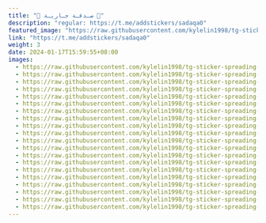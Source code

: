 ```yaml
---
title: "🌴 صـدقـة جـاريـة 🌴"
description: "regular: https://t.me/addstickers/sadaqa0"
featured_image: "https://raw.githubusercontent.com/kylelin1998/tg-sticker-spreading-worldwide-images/main/img/f8e63841-2fe6-4ee5-9892-778f27dbc7c7.jpg"
link: "https://t.me/addstickers/sadaqa0"
weight: 3
date: 2024-01-17T15:59:55+08:00
images:
  - https://raw.githubusercontent.com/kylelin1998/tg-sticker-spreading-worldwide-images/main/img/f8e63841-2fe6-4ee5-9892-778f27dbc7c7.jpg
  - https://raw.githubusercontent.com/kylelin1998/tg-sticker-spreading-worldwide-images/main/img/041d5770-a905-4ed7-b6f8-a0324a7f9a16.jpg
  - https://raw.githubusercontent.com/kylelin1998/tg-sticker-spreading-worldwide-images/main/img/a3c9f349-5645-4698-83c0-fcb0510ca0a5.jpg
  - https://raw.githubusercontent.com/kylelin1998/tg-sticker-spreading-worldwide-images/main/img/1671fa2c-ff4e-478f-b0b9-7bbbc4c5b3ea.jpg
  - https://raw.githubusercontent.com/kylelin1998/tg-sticker-spreading-worldwide-images/main/img/750bd8ae-2f80-4453-88b9-20f678f840ce.jpg
  - https://raw.githubusercontent.com/kylelin1998/tg-sticker-spreading-worldwide-images/main/img/e25e5462-e42d-43ea-b464-210e44206180.jpg
  - https://raw.githubusercontent.com/kylelin1998/tg-sticker-spreading-worldwide-images/main/img/e645c41c-381f-4cd2-88c2-10418b2ef412.jpg
  - https://raw.githubusercontent.com/kylelin1998/tg-sticker-spreading-worldwide-images/main/img/e9f50cd3-5d00-48a1-9fbc-4fdcd8471b5a.jpg
  - https://raw.githubusercontent.com/kylelin1998/tg-sticker-spreading-worldwide-images/main/img/927aa8ef-5428-4a1f-b6c6-f618d47caf0f.jpg
  - https://raw.githubusercontent.com/kylelin1998/tg-sticker-spreading-worldwide-images/main/img/8cef76c2-578f-47de-8b0a-c3587e6aa6f7.jpg
  - https://raw.githubusercontent.com/kylelin1998/tg-sticker-spreading-worldwide-images/main/img/6dc18c03-2739-45d1-b342-34f067a0f901.jpg
  - https://raw.githubusercontent.com/kylelin1998/tg-sticker-spreading-worldwide-images/main/img/241bcc22-facf-485c-af00-52d5720bf66d.jpg
  - https://raw.githubusercontent.com/kylelin1998/tg-sticker-spreading-worldwide-images/main/img/b8a2b8ee-42e7-4bd2-9830-215dccb49eb4.jpg
  - https://raw.githubusercontent.com/kylelin1998/tg-sticker-spreading-worldwide-images/main/img/78df6925-e2c2-4c9a-97ce-2899eef2a14e.jpg
  - https://raw.githubusercontent.com/kylelin1998/tg-sticker-spreading-worldwide-images/main/img/47ada9dc-935b-4713-b309-2a9871a41738.jpg
  - https://raw.githubusercontent.com/kylelin1998/tg-sticker-spreading-worldwide-images/main/img/143e7145-4570-4e3e-9047-4a7f820e453c.jpg
  - https://raw.githubusercontent.com/kylelin1998/tg-sticker-spreading-worldwide-images/main/img/485a722b-dc2e-42a1-a5e6-cf584af8ea75.jpg
  - https://raw.githubusercontent.com/kylelin1998/tg-sticker-spreading-worldwide-images/main/img/69999cf5-acea-4b4e-8b75-68d45017b852.jpg
  - https://raw.githubusercontent.com/kylelin1998/tg-sticker-spreading-worldwide-images/main/img/a9f1aaee-5008-4be0-8f5a-6e4f3a635c60.jpg
  - https://raw.githubusercontent.com/kylelin1998/tg-sticker-spreading-worldwide-images/main/img/badbeb57-e669-4564-a825-392a88d02ba9.jpg
---
```

